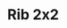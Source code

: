 ---
title:  "Rib 2x2"
category: stitches
description: "This is a test."
published: true
js_gist: "1f24e95ad848c110cab245eac299c6a7"
knitout_gist: "0dce7e417df7cb7fd288e0b05f1ff8bc"
image: "assets/images/20190313_203200.jpg"
---